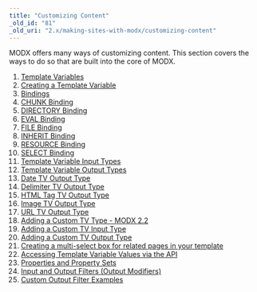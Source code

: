```yaml
---
title: "Customizing Content"
_old_id: "81"
_old_uri: "2.x/making-sites-with-modx/customizing-content"
---
```


MODX offers many ways of customizing content. This section covers the ways to do so that are built into the core of MODX.

1. [Template Variables](making-sites-with-modx/customizing-content/template-variables)
2. [Creating a Template Variable](making-sites-with-modx/customizing-content/template-variables/creating-a-template-variable)
3. [Bindings](making-sites-with-modx/customizing-content/template-variables/bindings)
4. [CHUNK Binding](making-sites-with-modx/customizing-content/template-variables/bindings/chunk-binding)
5. [DIRECTORY Binding](making-sites-with-modx/customizing-content/template-variables/bindings/directory-binding)
6. [EVAL Binding](making-sites-with-modx/customizing-content/template-variables/bindings/eval-binding)
7. [FILE Binding](making-sites-with-modx/customizing-content/template-variables/bindings/file-binding)
8. [INHERIT Binding](making-sites-with-modx/customizing-content/template-variables/bindings/inherit-binding)
9. [RESOURCE Binding](making-sites-with-modx/customizing-content/template-variables/bindings/resource-binding)
10. [SELECT Binding](making-sites-with-modx/customizing-content/template-variables/bindings/select-binding)
11. [Template Variable Input Types](making-sites-with-modx/customizing-content/template-variables/template-variable-input-types)
12. [Template Variable Output Types](making-sites-with-modx/customizing-content/template-variables/template-variable-output-types)
13. [Date TV Output Type](making-sites-with-modx/customizing-content/template-variables/template-variable-output-types/date-tv-output-type)
14. [Delimiter TV Output Type](making-sites-with-modx/customizing-content/template-variables/template-variable-output-types/delimiter-tv-output-type)
15. [HTML Tag TV Output Type](making-sites-with-modx/customizing-content/template-variables/template-variable-output-types/html-tag-tv-output-type)
16. [Image TV Output Type](making-sites-with-modx/customizing-content/template-variables/template-variable-output-types/image-tv-output-type)
17. [URL TV Output Type](making-sites-with-modx/customizing-content/template-variables/template-variable-output-types/url-tv-output-type)
18. [Adding a Custom TV Type - MODX 2.2](making-sites-with-modx/customizing-content/template-variables/adding-a-custom-tv-type-modx-2.2)
19. [Adding a Custom TV Input Type](making-sites-with-modx/customizing-content/template-variables/adding-a-custom-tv-input-type)
20. [Adding a Custom TV Output Type](making-sites-with-modx/customizing-content/template-variables/adding-a-custom-tv-output-type)
21. [Creating a multi-select box for related pages in your template](making-sites-with-modx/customizing-content/template-variables/creating-a-multi-select-box-for-related-pages-in-your-template)
22. [Accessing Template Variable Values via the API](making-sites-with-modx/customizing-content/template-variables/accessing-template-variable-values-via-the-api)
23. [Properties and Property Sets](making-sites-with-modx/customizing-content/properties-and-property-sets)
24. [Input and Output Filters (Output Modifiers)](making-sites-with-modx/customizing-content/input-and-output-filters-(output-modifiers))
25. [Custom Output Filter Examples](making-sites-with-modx/customizing-content/input-and-output-filters-(output-modifiers)/custom-output-filter-examples)